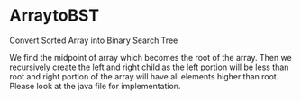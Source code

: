 ArraytoBST
==========

Convert Sorted Array into Binary Search Tree
 
We find the midpoint of array which becomes the root of the array. Then we recursively create the left and right child
as the left portion will be less than root and right portion of the array will have all elements higher than root.
Please look at the java file for implementation.
